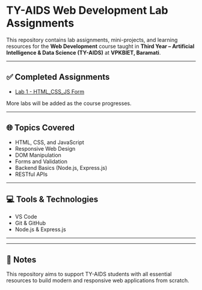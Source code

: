 # TY-AIDS Web Development Lab Assignments

This repository contains lab assignments, mini-projects, and learning resources for the **Web Development** course taught in **Third Year – Artificial Intelligence & Data Science (TY-AIDS)** at **VPKBIET, Baramati**.

---

## ✅ Completed Assignments

- [Lab 1 - HTML_CSS_JS Form](./Assignment_no_1.html)

More labs will be added as the course progresses.

---

## 🌐 Topics Covered
- HTML, CSS, and JavaScript
- Responsive Web Design
- DOM Manipulation
- Forms and Validation
- Backend Basics (Node.js, Express.js)
- RESTful APIs
---

## 💻 Tools & Technologies
- VS Code
- Git & GitHub
- Node.js & Express.js

---

---

## 📘 Notes
This repository aims to support TY-AIDS students with all essential resources to build modern and responsive web applications from scratch.

